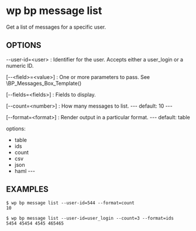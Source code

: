 #	wp bp message list

Get a list of messages for a specific user.

## OPTIONS

--user-id=&lt;user&gt;
: Identifier for the user. Accepts either a user_login or a numeric ID.

[--&lt;field&gt;=&lt;value&gt;]
: One or more parameters to pass. See \BP_Messages_Box_Template()

[--fields=&lt;fields&gt;]
: Fields to display.

[--count=&lt;number&gt;]
: How many messages to list.
\---
default: 10
\---

[--format=&lt;format&gt;]
: Render output in a particular format.
\---
default: table

options:
  - table
  - ids
  - count
  - csv
  - json
  - haml
\---

## EXAMPLES

    $ wp bp message list --user-id=544 --format=count
    10

    $ wp bp message list --user-id=user_login --count=3 --format=ids
    5454 45454 4545 465465
